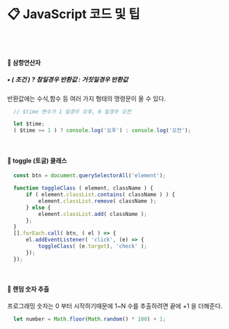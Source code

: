 # 📋 JavaScript 코드 및 팁

<br><br>

#### 📌 삼항연산자
##### ▪ ( 조건 ) ? 참일경우 반환값 : 거짓일경우 반환값<br>
반환값에는 수식,함수 등 여러 가지 형태의 명령문이 올 수 있다.
```Javascript
  // $time 변수가 1 일경우 오후, 0 일경우 오전

  let $time;
  ( $time >= 1 ) ? console.log('오후') : console.log('오전');
```

<br>

#### 📌 toggle (토글) 클래스
```Javascript
  const btn = document.querySelectorAll('element');

  function toggleClass ( element, className ) {
      if ( element.classList.contains( className ) ) {
          element.classList.remove( className );
      } else {
          element.classList.add( className );
      };
  }
  [].forEach.call( btn, ( el ) => {
      el.addEventListener( 'click', (e) => {
          toggleClass( (e.target), 'check' );
      });
  });
```

<br>

#### 📌 랜덤 숫자 추출
프로그래밍 숫자는 0 부터 시작하기때문에 1~N 수를 추출하려면 끝에 +1 을 더해준다.
```Javascript
  let number = Math.floor(Math.random() * 100) + 1;
```
